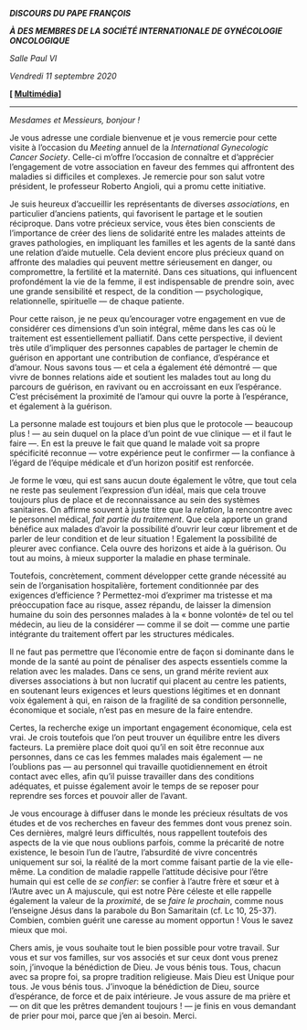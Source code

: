 ***DISCOURS DU PAPE FRANÇOIS***

***À DES MEMBRES DE LA SOCIÉTÉ INTERNATIONALE DE GYNÉCOLOGIE ONCOLOGIQUE***

*Salle* *Paul VI*

*Vendredi 11 septembre 2020*

**[ [Multimédia](http://w2.vatican.va/content/francesco/fr/events/event.dir.html/content/vaticanevents/fr/2020/9/11/congresso-ginecologiaoncologica.html)]**

* * *

*Mesdames et Messieurs, bonjour !*

Je vous adresse une cordiale bienvenue et je vous remercie pour cette visite à l’occasion du *Meeting* annuel de la *International Gynecologic Cancer Society*. Celle-ci m’offre l’occasion de connaître et d’apprécier l’engagement de votre association en faveur des femmes qui affrontent des maladies si difficiles et complexes. Je remercie pour son salut votre président, le professeur Roberto Angioli, qui a promu cette initiative.

Je suis heureux d’accueillir les représentants de diverses *associations*, en particulier d’anciens patients, qui favorisent le partage et le soutien réciproque. Dans votre précieux service, vous êtes bien conscients de l’importance de créer des liens de solidarité entre les malades atteints de graves pathologies, en impliquant les familles et les agents de la santé dans une relation d’aide mutuelle. Cela devient encore plus précieux quand on affronte des maladies qui peuvent mettre sérieusement en danger, ou compromettre, la fertilité et la maternité. Dans ces situations, qui influencent profondément la vie de la femme, il est indispensable de prendre soin, avec une grande sensibilité et respect, de la condition — psychologique, relationnelle, spirituelle — de chaque patiente.

Pour cette raison, je ne peux qu’encourager votre engagement en vue de considérer ces dimensions d’un soin intégral, même dans les cas où le traitement est essentiellement palliatif. Dans cette perspective, il devient très utile d’impliquer des personnes capables de partager le chemin de guérison en apportant une contribution de confiance, d’espérance et d’amour. Nous savons tous — et cela a également été démontré — que vivre de bonnes relations aide et soutient les malades tout au long du parcours de guérison, en ravivant ou en accroissant en eux l’espérance. C’est précisément la proximité de l’amour qui ouvre la porte à l’espérance, et également à la guérison.

La personne malade est toujours et bien plus que le protocole — beaucoup plus ! — au sein duquel on la place d’un point de vue clinique — et il faut le faire —. En est la preuve le fait que quand le malade voit sa propre spécificité reconnue — votre expérience peut le confirmer — la confiance à l’égard de l’équipe médicale et d’un horizon positif est renforcée.

Je forme le vœu, qui est sans aucun doute également le vôtre, que tout cela ne reste pas seulement l’expression d’un idéal, mais que cela trouve toujours plus de place et de reconnaissance au sein des systèmes sanitaires. On affirme souvent à juste titre que la *relation*, la rencontre avec le personnel médical, *fait partie du traitement*. Que cela apporte un grand bénéfice aux malades d’avoir la possibilité d’ouvrir leur cœur librement et de parler de leur condition et de leur situation ! Egalement la possibilité de pleurer avec confiance. Cela ouvre des horizons et aide à la guérison. Ou tout au moins, à mieux supporter la maladie en phase terminale.

Toutefois, concrètement, comment développer cette grande nécessité au sein de l’organisation hospitalière, fortement conditionnée par des exigences d’efficience ? Permettez-moi d’exprimer ma tristesse et ma préoccupation face au risque, assez répandu, de laisser la dimension humaine du soin des personnes malades à la « bonne volonté» de tel ou tel médecin, au lieu de la considérer — comme il se doit — comme une partie intégrante du traitement offert par les structures médicales.

Il ne faut pas permettre que l’économie entre de façon si dominante dans le monde de la santé au point de pénaliser des aspects essentiels comme la relation avec les malades. Dans ce sens, un grand mérite revient aux diverses associations à but non lucratif qui placent au centre les patients, en soutenant leurs exigences et leurs questions légitimes et en donnant voix également à qui, en raison de la fragilité de sa condition personnelle, économique et sociale, n’est pas en mesure de la faire entendre.

Certes, la recherche exige un important engagement économique, cela est vrai. Je crois toutefois que l’on peut trouver un équilibre entre les divers facteurs. La première place doit quoi qu’il en soit être reconnue aux personnes, dans ce cas les femmes malades mais également — ne l’oublions pas — au personnel qui travaille quotidiennement en étroit contact avec elles, afin qu’il puisse travailler dans des conditions adéquates, et puisse également avoir le temps de se reposer pour reprendre ses forces et pouvoir aller de l’avant.

Je vous encourage à diffuser dans le monde les précieux résultats de vos études et de vos recherches en faveur des femmes dont vous prenez soin. Ces dernières, malgré leurs difficultés, nous rappellent toutefois des aspects de la vie que nous oublions parfois, comme la précarité de notre existence, le besoin l’un de l’autre, l’absurdité de vivre concentrés uniquement sur soi, la réalité de la mort comme faisant partie de la vie elle-même. La condition de maladie rappelle l’attitude décisive pour l’être humain qui est celle de *se confier*: se confier à l’autre frère et sœur et à l’Autre avec un A majuscule, qui est notre Père céleste et elle rappelle également la valeur de la *proximité*, de se *faire le prochain*, comme nous l’enseigne Jésus dans la parabole du Bon Samaritain (cf. Lc 10, 25-37). Combien, combien guérit une caresse au moment opportun ! Vous le savez mieux que moi.

Chers amis, je vous souhaite tout le bien possible pour votre travail. Sur vous et sur vos familles, sur vos associés et sur ceux dont vous prenez soin, j’invoque la bénédiction de Dieu. Je vous bénis tous. Tous, chacun avec sa propre foi, sa propre tradition religieuse. Mais Dieu est Unique pour tous. Je vous bénis tous. J’invoque la bénédiction de Dieu, source d’espérance, de force et de paix intérieure. Je vous assure de ma prière et — on dit que les prêtres demandent toujours ! — je finis en vous demandant de prier pour moi, parce que j’en ai besoin. Merci.